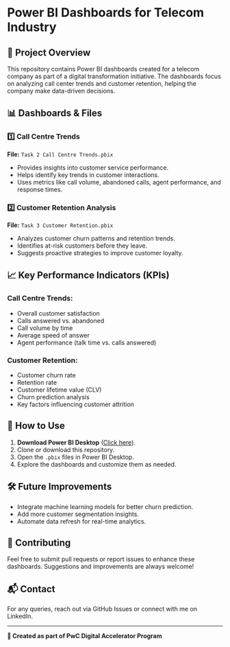 # Power BI Dashboards for Telecom Industry

## 📌 Project Overview
This repository contains Power BI dashboards created for a telecom company as part of a digital transformation initiative. The dashboards focus on analyzing call center trends and customer retention, helping the company make data-driven decisions.

## 📊 Dashboards & Files
### 1️⃣ Call Centre Trends
**File:** `Task 2 Call Centre Trends.pbix`
- Provides insights into customer service performance.
- Helps identify key trends in customer interactions.
- Uses metrics like call volume, abandoned calls, agent performance, and response times.

### 2️⃣ Customer Retention Analysis
**File:** `Task 3 Customer Retention.pbix`
- Analyzes customer churn patterns and retention trends.
- Identifies at-risk customers before they leave.
- Suggests proactive strategies to improve customer loyalty.

## 📈 Key Performance Indicators (KPIs)
### Call Centre Trends:
- Overall customer satisfaction
- Calls answered vs. abandoned
- Call volume by time
- Average speed of answer
- Agent performance (talk time vs. calls answered)

### Customer Retention:
- Customer churn rate
- Retention rate
- Customer lifetime value (CLV)
- Churn prediction analysis
- Key factors influencing customer attrition

## 🚀 How to Use
1. **Download Power BI Desktop** ([Click here](https://powerbi.microsoft.com/desktop/)).
2. Clone or download this repository.
3. Open the `.pbix` files in Power BI Desktop.
4. Explore the dashboards and customize them as needed.

## 🛠️ Future Improvements
- Integrate machine learning models for better churn prediction.
- Add more customer segmentation insights.
- Automate data refresh for real-time analytics.

## 🤝 Contributing
Feel free to submit pull requests or report issues to enhance these dashboards. Suggestions and improvements are always welcome!

## 📬 Contact
For any queries, reach out via GitHub Issues or connect with me on LinkedIn.

---
**🔹 Created as part of PwC Digital Accelerator Program**

